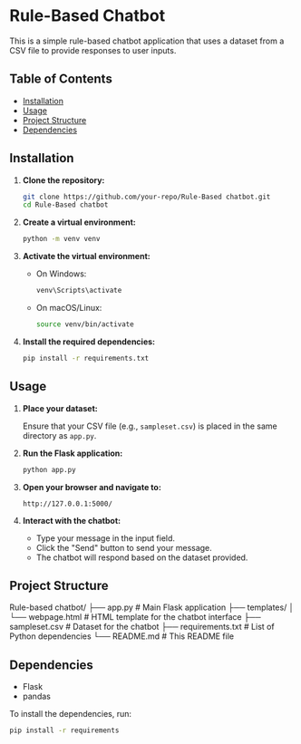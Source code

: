 # Rule-Based Chatbot

This is a simple rule-based chatbot application that uses a dataset from a CSV file to provide responses to user inputs.

## Table of Contents

- [Installation](#installation)
- [Usage](#usage)
- [Project Structure](#project-structure)
- [Dependencies](#dependencies)

## Installation

1. **Clone the repository:**

    ```bash
    git clone https://github.com/your-repo/Rule-Based chatbot.git
    cd Rule-Based chatbot
    ```

2. **Create a virtual environment:**

    ```bash
    python -m venv venv
    ```

3. **Activate the virtual environment:**

    - On Windows:
    
        ```bash
        venv\Scripts\activate
        ```

    - On macOS/Linux:
    
        ```bash
        source venv/bin/activate
        ```

4. **Install the required dependencies:**

    ```bash
    pip install -r requirements.txt
    ```

## Usage

1. **Place your dataset:**

    Ensure that your CSV file (e.g., `sampleset.csv`) is placed in the same directory as `app.py`.

2. **Run the Flask application:**

    ```bash
    python app.py
    ```

3. **Open your browser and navigate to:**

    ```
    http://127.0.0.1:5000/
    ```

4. **Interact with the chatbot:**

    - Type your message in the input field.
    - Click the "Send" button to send your message.
    - The chatbot will respond based on the dataset provided.

## Project Structure

Rule-based chatbot/ 
├── app.py # Main Flask application 
├── templates/
│ └── webpage.html # HTML template for the chatbot interface
├── sampleset.csv # Dataset for the chatbot
├── requirements.txt # List of Python dependencies
└── README.md # This README file

## Dependencies

- Flask
- pandas

To install the dependencies, run:

```bash
pip install -r requirements









